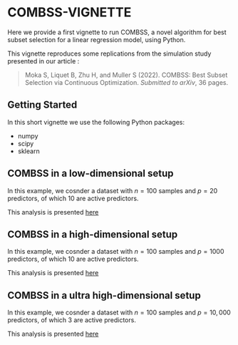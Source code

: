 # COMBSS-VIGNETTE

Here we provide a first vignette to run COMBSS, a novel algorithm for best subset selection for a linear regression model, using Python. 


This vignette reproduces some replications from the simulation study presented in our article :

> Moka S, Liquet B, Zhu H, and Muller S (2022). COMBSS: Best Subset Selection via Continuous Optimization. *Submitted to arXiv*, 36 pages.

## Getting Started


In this short vignette we use the following Python packages:

- numpy
- scipy
- sklearn

##  COMBSS in a low-dimensional setup

In this example, we cosnder a dataset with $n = 100$ samples and $p = 20$ predictors, of which $10$ are active predictors.

This analysis is presented [here](/Low_dimensional_example.ipynb)

##  COMBSS in a high-dimensional setup

In this example, we cosnder a dataset with $n = 100$ samples and $p = 1000$ predictors, of which $10$ are active predictors.

This analysis is presented [here](/High_dimensional_example.ipynb)

##  COMBSS in a ultra high-dimensional setup

In this example, we cosnder a dataset with $n = 100$ samples and $p = 10,000$ predictors, of which $3$ are active predictors.

This analysis is presented [here](/Ultra_High_dimensional_example.ipynb)
